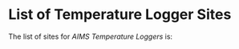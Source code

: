 
List of Temperature Logger Sites
================================

The list of sites for *AIMS Temperature Loggers* is:

<div id="sites"></div>

<script src="https://code.jquery.com/jquery-3.2.1.min.js"></script>
<script src="../js/script.js"></script>
<script>

$.get("https://6aq0l8l806.execute-api.ap-southeast-2.amazonaws.com/prod/v1.0/10.25845/5b4eb0f9bb848/sites")
.done(populateTempLoggerSites);

function populateTempLoggerSites(data) { populate("Sites", "sites", data.results); }

</script>
